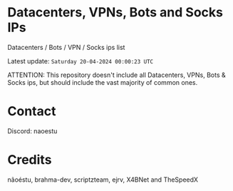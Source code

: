 # Datacenters, VPNs, Bots and Socks IPs
 
Datacenters / Bots / VPN / Socks ips list

Latest update: `Saturday 20-04-2024 00:00:23 UTC` 

ATTENTION: This repository doesn't include all Datacenters, VPNs, Bots & Socks ips, 
but should include the vast majority of common ones.

# Contact
Discord: naoestu

# Credits
nãoéstu, brahma-dev, scriptzteam, ejrv, X4BNet and TheSpeedX
